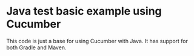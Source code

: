 # Java test basic example using Cucumber

This code is just a base for using Cucumber with Java. It has support for both Gradle and Maven.